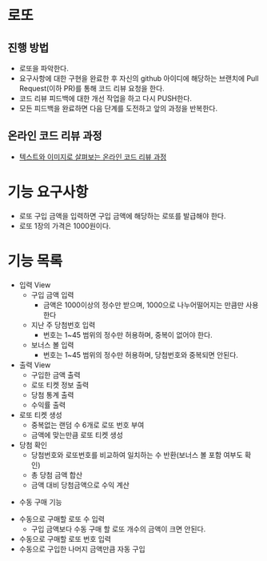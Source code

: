 # 로또
## 진행 방법
* 로또을 파악한다.
* 요구사항에 대한 구현을 완료한 후 자신의 github 아이디에 해당하는 브랜치에 Pull Request(이하 PR)를 통해 코드 리뷰 요청을 한다.
* 코드 리뷰 피드백에 대한 개선 작업을 하고 다시 PUSH한다.
* 모든 피드백을 완료하면 다음 단계를 도전하고 앞의 과정을 반복한다.

## 온라인 코드 리뷰 과정
* [텍스트와 이미지로 살펴보는 온라인 코드 리뷰 과정](https://github.com/next-step/nextstep-docs/tree/master/codereview)


# 기능 요구사항
* 로또 구입 금액을 입력하면 구입 금액에 해당하는 로또를 발급해야 한다.
* 로또 1장의 가격은 1000원이다.

# 기능 목록
* 입력 View
    * 구입 금액 입력
        * 금액은 1000이상의 정수만 받으며, 1000으로 나누어떨어지는 만큼만 사용한다
    * 지난 주 당첨번호 입력
        * 번호는 1~45 범위의 정수만 허용하며, 중복이 없어야 한다.
    * 보너스 볼 입력
        * 번호는 1~45 범위의 정수만 허용하며, 당첨번호와 중복되면 안된다.
* 출력 View
    * 구입한 금액 출력
    * 로또 티켓 정보 출력
    * 당첨 통계 출력
    * 수익률 출력
* 로또 티켓 생성
    * 중복없는 랜덤 수 6개로 로또 번호 부여
    * 금액에 맞는만큼 로또 티켓 생성
* 당첨 확인
    * 당첨번호와 로또번호를 비교하여 일치하는 수 반환(보너스 볼 포함 여부도 확인)
    * 총 당첨 금액 합산
    * 금액 대비 당첨금액으로 수익 계산

+ 수동 구매 기능
* 수동으로 구매할 로또 수 입력
    * 구입 금액보다 수동 구매 할 로또 개수의 금액이 크면 안된다.
* 수동으로 구매할 로또 번호 입력
* 수동으로 구입한 나머지 금액만큼 자동 구입
